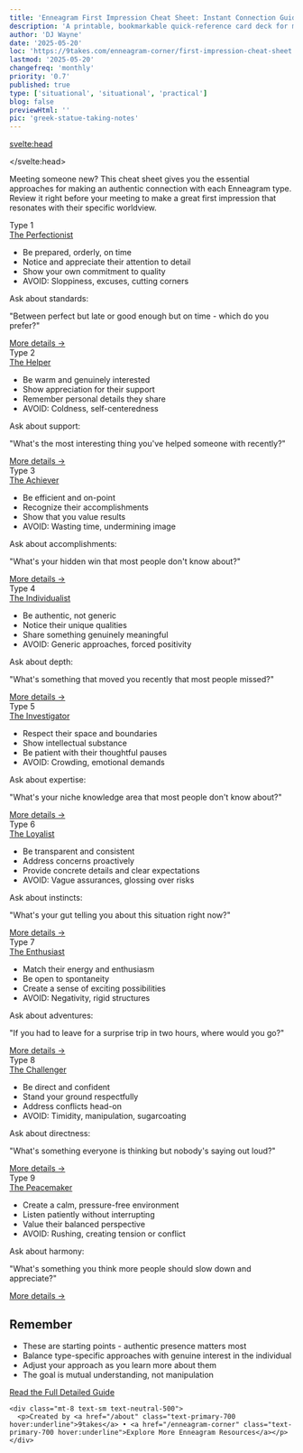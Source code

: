```yaml
---
title: 'Enneagram First Impression Cheat Sheet: Instant Connection Guide'
description: 'A printable, bookmarkable quick-reference card deck for making meaningful connections with each Enneagram type. Essential approaches, power questions, and key tips for authentic first impressions.'
author: 'DJ Wayne'
date: '2025-05-20'
loc: 'https://9takes.com/enneagram-corner/first-impression-cheat-sheet'
lastmod: '2025-05-20'
changefreq: 'monthly'
priority: '0.7'
published: true
type: ['situational', 'situational', 'practical']
blog: false
previewHtml: ''
pic: 'greek-statue-taking-notes'
---
```


<script>
  import MarqueeHorizontal from "$lib/components/atoms/MarqueeHorizontal.svelte";
</script>

<svelte:head>
  <script type="application/ld+json">
    {
      "@context": "http://schema.org",
      "@type": "BlogPosting",
      "about": {
        "@type": "Thing",
        "name": "Enneagram of Personality",
        "description": "The Enneagram of Personality or simply the Enneagram is a model of the human psyche which is principally understood and taught as a typology of nine interconnected personality types.",
        "sameAs": [
          "https://www.wikidata.org/wiki/Q273047",
          "http://en.wikipedia.org/wiki/Enneagram_of_Personality"
        ]
      },
      "articleSection": "Psychology",
      "creator": {
        "@type": "Person",
        "name": "DJ Wayne",
        "sameAs": [
          "https://www.instagram.com/djwayne3/",
          "https://www.youtube.com/@djwayne3",
          "https://www.linkedin.com/in/davidtwayne/",
          "https://twitter.com/djwayne3"
        ]
      },
      "author": {
        "@type": "Person",
        "name": "DJ Wayne",
        "sameAs": [
          "https://www.instagram.com/djwayne3/",
          "https://www.youtube.com/@djwayne3",
          "https://www.linkedin.com/in/davidtwayne/",
          "https://twitter.com/djwayne3"
        ]
      },
      "dateModified": "2025-05-20",
      "datePublished": "2025-05-20",
      "headline": "Enneagram First Impression Cheat Sheet: Instant Connection Guide",
      "image": {
        "@type": "ImageObject",
        "height": 900,
        "url": "https://9takes.com/blogs/greek-statue-taking-notes.webp",
        "width": 900
      },
      "mainEntityOfPage": {
        "@type": "WebPage",
        "@id": "https://9takes.com/enneagram-corner/first-impression-cheat-sheet"
      },
      "publisher": {
        "@type": "Organization",
        "sameAs": [
          "https://www.instagram.com/9takesdotcom/",
          "https://twitter.com/9takesdotcom"
        ],
        "logo": {
          "@type": "ImageObject",
          "url": "https://9takes.com/brand/aero.png"
        },
        "name": "9takes"
      },
      "url": "https://9takes.com/enneagram-corner/first-impression-cheat-sheet",
      "articleBody": "A printable, bookmarkable quick-reference card deck for making meaningful connections with each Enneagram type. Essential approaches, power questions, and key tips for authentic first impressions. Meeting someone new? This cheat sheet gives you the essential approaches for making an authentic connection with each Enneagram type. Review it right before your meeting to make a great first impression that resonates with their specific worldview. The guide covers all nine types: Type 1 The Perfectionist - be prepared, orderly, on time; Type 2 The Helper - be warm and genuinely interested; Type 3 The Achiever - be efficient and on-point; Type 4 The Individualist - be authentic, not generic; Type 5 The Investigator - respect their space and boundaries; Type 6 The Loyalist - be transparent and consistent; Type 7 The Enthusiast - match their energy and enthusiasm; Type 8 The Challenger - be direct and confident; Type 9 The Peacemaker - create a calm, pressure-free environment. Each type includes specific conversation starters and approaches to avoid.",
      "wordCount": 1200,
      "keywords": [
        "enneagram",
        "first impressions",
        "personality types",
        "connection guide",
        "networking",
        "communication",
        "cheat sheet"
      ]
    }
  </script>
</svelte:head>

<!-- Main container with proper typography -->
<div class="max-w-4xl mx-auto px-4 py-8 bg-neutral-50">

  <!-- Introduction -->
  <div class="mb-8 bg-white p-6 rounded-lg shadow-sm">
    <p class="text-neutral-700">Meeting someone new? This cheat sheet gives you the essential approaches for making an authentic connection with each Enneagram type. Review it right before your meeting to make a great first impression that resonates with their specific worldview.</p>
  </div>

  <!-- Quick-Reference Cheat Sheet -->
  <div class="grid md:grid-cols-3 gap-6 mb-8">
    <!-- Type 1 -->
    <div class="bg-white rounded-lg shadow-md overflow-hidden border border-neutral-200 hover:shadow-lg transition-shadow h-110 flex flex-col">
      <div class="bg-primary-700 text-white p-3">
        <div class="flex flex-col">
          <div class="flex items-center mb-1">
            <span class="font-bold">Type 1</span>
          </div>
          <a href="/enneagram-corner/enneagram-type-1" class="hover:underline font-bold text-lg">The Perfectionist</a>
        </div>
      </div>
      <div class="p-4 flex-grow flex flex-col">
        <ul class="text-sm text-neutral-700 space-y-2 list-disc pl-5 mb-auto">
          <li>Be prepared, orderly, on time</li>
          <li>Notice and appreciate their attention to detail</li>
          <li>Show your own commitment to quality</li>
          <li class="text-error-500 font-semibold">AVOID: Sloppiness, excuses, cutting corners</li>
        </ul>
        <div class="mt-auto pt-3 border-t border-neutral-100">
          <p class="text-xs text-neutral-500">Ask about standards:</p>
          <p class="text-sm text-primary-700 italic h-12">"Between perfect but late or good enough but on time - which do you prefer?"</p>
          <a href="/enneagram-corner/first-impression-enneagram-playbook#the-perfectionist-lead-with-integrity-and-purpose" class="mt-2 text-xs text-primary-600 hover:underline block text-right">
            More details →
          </a>
        </div>
      </div>
    </div>
    <!-- Type 2 -->
    <div class="bg-white rounded-lg shadow-md overflow-hidden border border-neutral-200 hover:shadow-lg transition-shadow h-110 flex flex-col">
      <div class="bg-primary-700 text-white p-3">
        <div class="flex flex-col">
          <div class="flex items-center mb-1">
            <span class="font-bold">Type 2</span>
          </div>
          <a href="/enneagram-corner/enneagram-type-2" class="hover:underline font-bold text-lg">The Helper</a>
        </div>
      </div>
      <div class="p-4 flex-grow flex flex-col">
        <ul class="text-sm text-neutral-700 space-y-2 list-disc pl-5 mb-auto">
          <li>Be warm and genuinely interested</li>
          <li>Show appreciation for their support</li>
          <li>Remember personal details they share</li>
          <li class="text-error-500 font-semibold">AVOID: Coldness, self-centeredness</li>
        </ul>
        <div class="mt-auto pt-3 border-t border-neutral-100">
          <p class="text-xs text-neutral-500">Ask about support:</p>
          <p class="text-sm text-primary-700 italic h-12">"What's the most interesting thing you've helped someone with recently?"</p>
          <a href="/enneagram-corner/first-impression-enneagram-playbook#the-helper-be-warm-and-appreciative" class="mt-2 text-xs text-primary-600 hover:underline block text-right">
            More details →
          </a>
        </div>
      </div>
    </div>
    <!-- Type 3 -->
    <div class="bg-white rounded-lg shadow-md overflow-hidden border border-neutral-200 hover:shadow-lg transition-shadow h-110 flex flex-col">
      <div class="bg-primary-700 text-white p-3">
        <div class="flex flex-col">
          <div class="flex items-center mb-1">
            <span class="font-bold">Type 3</span>
          </div>
          <a href="/enneagram-corner/enneagram-type-3" class="hover:underline font-bold text-lg">The Achiever</a>
        </div>
      </div>
      <div class="p-4 flex-grow flex flex-col">
        <ul class="text-sm text-neutral-700 space-y-2 list-disc pl-5 mb-auto">
          <li>Be efficient and on-point</li>
          <li>Recognize their accomplishments</li>
          <li>Show that you value results</li>
          <li class="text-error-500 font-semibold">AVOID: Wasting time, undermining image</li>
        </ul>
        <div class="mt-auto pt-3 border-t border-neutral-100">
          <p class="text-xs text-neutral-500">Ask about accomplishments:</p>
          <p class="text-sm text-primary-700 italic h-12">"What's your hidden win that most people don't know about?"</p>
          <a href="/enneagram-corner/first-impression-enneagram-playbook#the-achiever-respect-their-time-and-accomplishments" class="mt-2 text-xs text-primary-600 hover:underline block text-right">
            More details →
          </a>
        </div>
      </div>
    </div>
    <!-- Type 4 -->
    <div class="bg-white rounded-lg shadow-md overflow-hidden border border-neutral-200 hover:shadow-lg transition-shadow h-110 flex flex-col">
      <div class="bg-primary-700 text-white p-3">
        <div class="flex flex-col">
          <div class="flex items-center mb-1">
            <span class="font-bold">Type 4</span>
          </div>
          <a href="/enneagram-corner/enneagram-type-4" class="hover:underline font-bold text-lg">The Individualist</a>
        </div>
      </div>
      <div class="p-4 flex-grow flex flex-col">
        <ul class="text-sm text-neutral-700 space-y-2 list-disc pl-5 mb-auto">
          <li>Be authentic, not generic</li>
          <li>Notice their unique qualities</li>
          <li>Share something genuinely meaningful</li>
          <li class="text-error-500 font-semibold">AVOID: Generic approaches, forced positivity</li>
        </ul>
        <div class="mt-auto pt-3 border-t border-neutral-100">
          <p class="text-xs text-neutral-500">Ask about depth:</p>
          <p class="text-sm text-primary-700 italic h-12">"What's something that moved you recently that most people missed?"</p>
          <a href="/enneagram-corner/first-impression-enneagram-playbook#the-individualist-appreciate-their-uniqueness" class="mt-2 text-xs text-primary-600 hover:underline block text-right">
            More details →
          </a>
        </div>
      </div>
    </div>
    <!-- Type 5 -->
    <div class="bg-white rounded-lg shadow-md overflow-hidden border border-neutral-200 hover:shadow-lg transition-shadow h-110 flex flex-col">
      <div class="bg-primary-700 text-white p-3">
        <div class="flex flex-col">
          <div class="flex items-center mb-1">
            <span class="font-bold">Type 5</span>
          </div>
          <a href="/enneagram-corner/enneagram-type-5" class="hover:underline font-bold text-lg">The Investigator</a>
        </div>
      </div>
      <div class="p-4 flex-grow flex flex-col">
        <ul class="text-sm text-neutral-700 space-y-2 list-disc pl-5 mb-auto">
          <li>Respect their space and boundaries</li>
          <li>Show intellectual substance</li>
          <li>Be patient with their thoughtful pauses</li>
          <li class="text-error-500 font-semibold">AVOID: Crowding, emotional demands</li>
        </ul>
        <div class="mt-auto pt-3 border-t border-neutral-100">
          <p class="text-xs text-neutral-500">Ask about expertise:</p>
          <p class="text-sm text-primary-700 italic h-12">"What's your niche knowledge area that most people don't know about?"</p>
          <a href="/enneagram-corner/first-impression-enneagram-playbook#the-investigator-respect-their-space-and-expertise" class="mt-2 text-xs text-primary-600 hover:underline block text-right">
            More details →
          </a>
        </div>
      </div>
    </div>
    <!-- Type 6 -->
    <div class="bg-white rounded-lg shadow-md overflow-hidden border border-neutral-200 hover:shadow-lg transition-shadow h-110 flex flex-col">
      <div class="bg-primary-700 text-white p-3">
        <div class="flex flex-col">
          <div class="flex items-center mb-1">
            <span class="font-bold">Type 6</span>
          </div>
          <a href="/enneagram-corner/enneagram-type-6" class="hover:underline font-bold text-lg">The Loyalist</a>
        </div>
      </div>
      <div class="p-4 flex-grow flex flex-col">
        <ul class="text-sm text-neutral-700 space-y-2 list-disc pl-5 mb-auto">
          <li>Be transparent and consistent</li>
          <li>Address concerns proactively</li>
          <li>Provide concrete details and clear expectations</li>
          <li class="text-error-500 font-semibold">AVOID: Vague assurances, glossing over risks</li>
        </ul>
        <div class="mt-auto pt-3 border-t border-neutral-100">
          <p class="text-xs text-neutral-500">Ask about instincts:</p>
          <p class="text-sm text-primary-700 italic h-12">"What's your gut telling you about this situation right now?"</p>
          <a href="/enneagram-corner/first-impression-enneagram-playbook#the-loyalist-build-trust-through-consistency" class="mt-2 text-xs text-primary-600 hover:underline block text-right">
            More details →
          </a>
        </div>
      </div>
    </div>
    <!-- Type 7 -->
    <div class="bg-white rounded-lg shadow-md overflow-hidden border border-neutral-200 hover:shadow-lg transition-shadow h-110 flex flex-col">
      <div class="bg-primary-700 text-white p-3">
        <div class="flex flex-col">
          <div class="flex items-center mb-1">
            <span class="font-bold">Type 7</span>
          </div>
          <a href="/enneagram-corner/enneagram-type-7" class="hover:underline font-bold text-lg">The Enthusiast</a>
        </div>
      </div>
      <div class="p-4 flex-grow flex flex-col">
        <ul class="text-sm text-neutral-700 space-y-2 list-disc pl-5 mb-auto">
          <li>Match their energy and enthusiasm</li>
          <li>Be open to spontaneity</li>
          <li>Create a sense of exciting possibilities</li>
          <li class="text-error-500 font-semibold">AVOID: Negativity, rigid structures</li>
        </ul>
        <div class="mt-auto pt-3 border-t border-neutral-100">
          <p class="text-xs text-neutral-500">Ask about adventures:</p>
          <p class="text-sm text-primary-700 italic h-12">"If you had to leave for a surprise trip in two hours, where would you go?"</p>
          <a href="/enneagram-corner/first-impression-enneagram-playbook#the-enthusiast-bring-energy-and-possibilities" class="mt-2 text-xs text-primary-600 hover:underline block text-right">
            More details →
          </a>
        </div>
      </div>
    </div>
    <!-- Type 8 -->
    <div class="bg-white rounded-lg shadow-md overflow-hidden border border-neutral-200 hover:shadow-lg transition-shadow h-110 flex flex-col">
      <div class="bg-primary-700 text-white p-3">
        <div class="flex flex-col">
          <div class="flex items-center mb-1">
            <span class="font-bold">Type 8</span>
          </div>
          <a href="/enneagram-corner/enneagram-type-8" class="hover:underline font-bold text-lg">The Challenger</a>
        </div>
      </div>
      <div class="p-4 flex-grow flex flex-col">
        <ul class="text-sm text-neutral-700 space-y-2 list-disc pl-5 mb-auto">
          <li>Be direct and confident</li>
          <li>Stand your ground respectfully</li>
          <li>Address conflicts head-on</li>
          <li class="text-error-500 font-semibold">AVOID: Timidity, manipulation, sugarcoating</li>
        </ul>
        <div class="mt-auto pt-3 border-t border-neutral-100">
          <p class="text-xs text-neutral-500">Ask about directness:</p>
          <p class="text-sm text-primary-700 italic h-12">"What's something everyone is thinking but nobody's saying out loud?"</p>
          <a href="/enneagram-corner/first-impression-enneagram-playbook#the-challenger-show-strength-and-directness" class="mt-2 text-xs text-primary-600 hover:underline block text-right">
            More details →
          </a>
        </div>
      </div>
    </div>
    <!-- Type 9 -->
    <div class="bg-white rounded-lg shadow-md overflow-hidden border border-neutral-200 hover:shadow-lg transition-shadow h-110 flex flex-col">
      <div class="bg-primary-700 text-white p-3">
        <div class="flex flex-col">
          <div class="flex items-center mb-1">
            <span class="font-bold">Type 9</span>
          </div>
          <a href="/enneagram-corner/enneagram-type-9" class="hover:underline font-bold text-lg">The Peacemaker</a>
        </div>
      </div>
      <div class="p-4 flex-grow flex flex-col">
        <ul class="text-sm text-neutral-700 space-y-2 list-disc pl-5 mb-auto">
          <li>Create a calm, pressure-free environment</li>
          <li>Listen patiently without interrupting</li>
          <li>Value their balanced perspective</li>
          <li class="text-error-500 font-semibold">AVOID: Rushing, creating tension or conflict</li>
        </ul>
        <div class="mt-auto pt-3 border-t border-neutral-100">
          <p class="text-xs text-neutral-500">Ask about harmony:</p>
          <p class="text-sm text-primary-700 italic h-12">"What's something you think more people should slow down and appreciate?"</p>
          <a href="/enneagram-corner/first-impression-enneagram-playbook#the-peacemaker-create-harmony-and-inclusion" class="mt-2 text-xs text-primary-600 hover:underline block text-right">
            More details →
          </a>
        </div>
      </div>
    </div>
  </div>

  <!-- Final Tips Box -->
  <div class="bg-primary-50 border border-primary-200 rounded-lg p-6 mb-12">
    <h2 class="text-xl font-bold text-primary-800 mb-4">Remember</h2>
    <ul class="list-disc pl-6 text-neutral-700 space-y-2">
      <li>These are starting points - authentic presence matters most</li>
      <li>Balance type-specific approaches with genuine interest in the individual</li>
      <li>Adjust your approach as you learn more about them</li>
      <li>The goal is mutual understanding, not manipulation</li>
    </ul>
  </div>

  <!-- Call to Action -->
  <div class="text-center">
    <a href="/enneagram-corner/first-impression-enneagram-playbook" class="inline-block mb-6 bg-primary-700 hover:bg-primary-800 text-white font-bold py-3 px-6 rounded-lg shadow-md transition-all">
      Read the Full Detailed Guide
    </a>
    
    <div class="mt-8 text-sm text-neutral-500">
      <p>Created by <a href="/about" class="text-primary-700 hover:underline">9takes</a> • <a href="/enneagram-corner" class="text-primary-700 hover:underline">Explore More Enneagram Resources</a></p>
    </div>
  </div>

</div>

<style lang="scss">
  @media print {
    body {
      background-color: white;
    }
    
    .fixed {
      display: none !important;
    }
    
    a[href]:after {
      content: none !important;
    }
    
    .shadow-md, .shadow-lg, .shadow-sm {
      box-shadow: none !important;
    }
    
    .hover\:shadow-lg {
      box-shadow: none !important;
    }
    
    .border {
      border-color: #e5e7eb !important;
    }
  }
</style>
